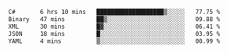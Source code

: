 <!--START_SECTION:waka-->

```txt
C#       6 hrs 10 mins   ███████████████████▒░░░░░   77.75 %
Binary   47 mins         ██▒░░░░░░░░░░░░░░░░░░░░░░   09.88 %
XML      30 mins         █▓░░░░░░░░░░░░░░░░░░░░░░░   06.41 %
JSON     18 mins         █░░░░░░░░░░░░░░░░░░░░░░░░   03.95 %
YAML     4 mins          ▒░░░░░░░░░░░░░░░░░░░░░░░░   00.99 %
```

<!--END_SECTION:waka-->

